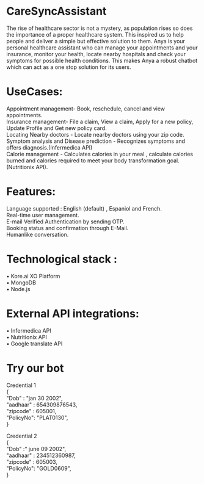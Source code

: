 # CareSyncAssistant
The rise of healthcare sector is not a mystery, as population rises so does the importance of a proper healthcare system. This inspired us to help people and deliver a simple but effective solution to them. Anya is your personal healthcare assistant who can manage your appointments and your insurance, monitor your health, locate nearby hospitals and check your symptoms for possible health conditions. This makes Anya a robust chatbot which can act as a one stop solution for its users.

# UseCases:
Appointment management- Book, reschedule, cancel and view appointments. <br>
Insurance management- File a claim, View a claim, Apply for a new policy, Update Profile and Get new policy card. <br>
Locating Nearby doctors - Locate nearby doctors using your zip code. <br>
Symptom analysis and Disease prediction - Recognizes symptoms and offers diagnosis.(Infermedica API) <br>
Calorie management - Calculates calories in your meal , calculate calories burned and calories required to meet your body transformation goal.(Nutritionix API). <br>

# Features:
Language supported : English (default) , Espaniol and French. <br>
Real-time user management. <br>
E-mail Verified Authentication by sending OTP. <br>
Booking status and confirmation through E-Mail. <br>
Humanlike conversation. <br>

# Technological stack :
•	Kore.ai XO Platform <br>
•	MongoDB <br>
•	Node.js <br>

# External API integrations:
•	Infermedica API <br>
•	Nutritionix API <br>
•	Google translate API <br>

# Try our bot

Credential 1 <br>
{ <br>
"Dob" : "jan 30 2002", <br>
"aadhaar" : 654309876543, <br>
"zipcode" : 605001, <br>
"PolicyNo": "PLAT0130", <br>
} <br>

Credential 2 <br>
{ <br>
"Dob" :" june 09 2002", <br>
"aadhaar" : 234512360987, <br>
"zipcode" : 605003, <br>
"PolicyNo": "GOLD0609", <br>
}
